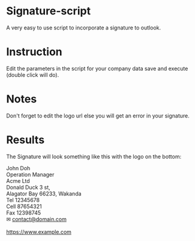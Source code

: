# Signature-script
A very easy to use script to incorporate a signature to outlook. 

# Instruction
Edit the parameters in the script for your company data save and execute (double click will do).

# Notes
Don't forget to edit the logo url else you will get an error in your signature.

# Results
The Signature will look something like this with the logo on the bottom:

John Doh\
Operation Manager\
Acme Ltd\
  Donald Duck 3 st,\
  Alagator Bay 66233, Wakanda\
  Tel 12345678\
  Cell 87654321\
  Fax 12398745\
  ✉ contact@domain.com\
\
https://www.example.com
